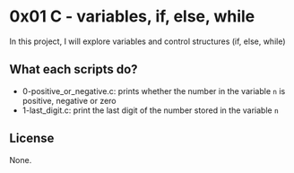 # 0x01 C - variables, if, else, while

In this project, I will explore variables and control structures (if, else, while)

## What each scripts do?

* 0-positive_or_negative.c: prints whether the number in the variable `n` is positive, negative or zero
* 1-last_digit.c: print the last digit of the number stored in the variable `n`

## License

None.